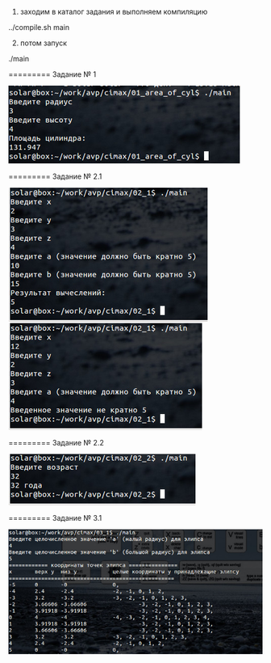 1. заходим в каталог задания и выполняем компиляцию

../compile.sh main

2. потом запуск

./main

=========
Задание № 1

![01](https://github.com/elston/cimax/blob/master/01_area_of_cyl/main.jpg "03")

=========
Задание № 2.1

![02_1](https://github.com/elston/cimax/blob/master/02_1/main.jpg "02_1")
![02_1](https://github.com/elston/cimax/blob/master/02_1/main2.jpg "02_1")

=========
Задание № 2.2

![02_2](https://github.com/elston/cimax/blob/master/02_2/main.jpg "02_2")

=========
Задание № 3.1

![03_1](https://github.com/elston/cimax/blob/master/03_1/main.jpg "03_1")